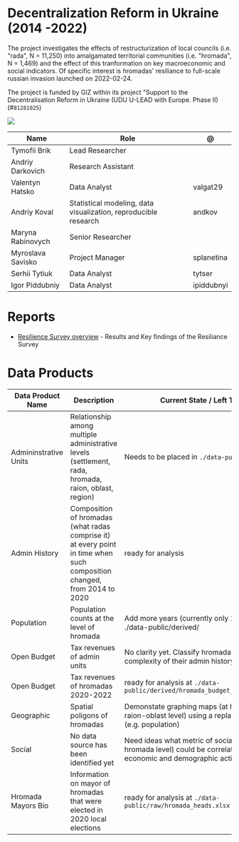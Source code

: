# Decentralization Reform in Ukraine (2014 -2022)

The project investigates the effects of restructurization of local councils (i.e. "rada", N = 11,250) into amalgamated territorial communities (i.e. "hromada", N = 1,469) and the effect of this tranformation on key macroeconomic and social indicators. Of specific interest is hromadas' resiliance to full-scale russian invasion launched on 2022-02-24. 

The project is funded by GIZ within its project "Support to the Decentralisation Reform in Ukraine (UDU U-LEAD with Europe. Phase II) (#`81281025`)

![](https://www.nationsonline.org/maps/Ukraine-Administrative-Map.jpg)


  | Name            |Role   | @   |
  |---              |---|---|
  |Tymofii Brik     | Lead Researcher  |   |
  |Andriy Darkovich | Research Assistant  |   |
  |Valentyn Hatsko  |Data Analyst   | valgat29  |
  |Andriy Koval     |Statistical modeling, data visualization, reproducible research   | andkov  |
  |Maryna Rabinovych| Senior Researcher  |   |
  |Myroslava Savisko| Project Manager  | splanetina  |
  |Serhii Tytiuk    |Data Analyst   | tytser  |
  |Igor Piddubniy |  Data Analyst |  ipiddubnyi |

# Reports 

- [Resilience Survey overview][survey-overview] - Results and Key findings of the Resiliance Survey   

[survey-overview]:https://raw.githack.com/kse-ua/ua-de-center-serve/main/analysis/survey-overview/survey-overview.html

# Data Products

  | Data Product Name     |Description   | Current State / Left To Do   | Script |
  |---              |---|---|---|
  |Admininstrative Units | Relationship among multiple administrative levels (settlement, rada, hromada, raion, oblast, region) | Needs to be placed in `./data-public/derived/`   |`./manipulation/ellis-ua-admin.R`|
  | Admin History | Composition of hromadas (what radas comprise it) at every point in time when such composition changed, from 2014 to 2020| ready for analysis| `./manipulation/ellis-rada-hromada.R`|
  |Population | Population counts at the level of hromada   | Add more years (currently only 2021), push to ./data-public/derived/   |`./manipulation/ellis-demography.R`|
  |Open Budget  | Tax revenues of admin units   | No clarity yet. Classify hromadas based on complexity of their admin history   |`./manipulation/ellis-budget.R`|
  |Open Budget  | Tax revenues of hromadas 2020-2022   | ready for analysis at `./data-public/derived/hromada_budget_2020_2022.xlsx`   |`./manipulation/ellis-budget-2020-2022.R`|
  |Geographic     |Spatial poligons of hromadas| Demonstate graphing maps (at hromada-raion-oblast level) using a replacable quantifier (e.g. population)  |`./manipulation/ellis-geography.R`|
  |Social | No data source has been identified yet  | Need ideas what metric of social activity (at hromada level) could be correlated with economic and demographic activity  | |
  |Hromada Mayors Bio | Information on mayor of hromadas that were elected  in 2020 local elections  | ready for analysis at `./data-public/raw/hromada_heads.xlsx`  |`./manipulation/ellis-mayors.R`|
    
